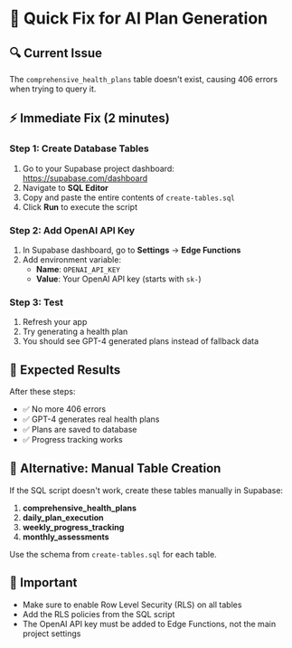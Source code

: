 # 🚀 Quick Fix for AI Plan Generation

## 🔍 **Current Issue**

The `comprehensive_health_plans` table doesn't exist, causing 406 errors when trying to query it.

## ⚡ **Immediate Fix (2 minutes)**

### **Step 1: Create Database Tables**

1. Go to your Supabase project dashboard: https://supabase.com/dashboard
2. Navigate to **SQL Editor**
3. Copy and paste the entire contents of `create-tables.sql`
4. Click **Run** to execute the script

### **Step 2: Add OpenAI API Key**

1. In Supabase dashboard, go to **Settings** → **Edge Functions**
2. Add environment variable:
   - **Name**: `OPENAI_API_KEY`
   - **Value**: Your OpenAI API key (starts with `sk-`)

### **Step 3: Test**

1. Refresh your app
2. Try generating a health plan
3. You should see GPT-4 generated plans instead of fallback data

## 🎯 **Expected Results**

After these steps:

- ✅ No more 406 errors
- ✅ GPT-4 generates real health plans
- ✅ Plans are saved to database
- ✅ Progress tracking works

## 🔧 **Alternative: Manual Table Creation**

If the SQL script doesn't work, create these tables manually in Supabase:

1. **comprehensive_health_plans**
2. **daily_plan_execution**
3. **weekly_progress_tracking**
4. **monthly_assessments**

Use the schema from `create-tables.sql` for each table.

## 🚨 **Important**

- Make sure to enable Row Level Security (RLS) on all tables
- Add the RLS policies from the SQL script
- The OpenAI API key must be added to Edge Functions, not the main project settings
